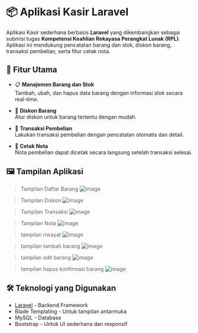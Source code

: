 # 📦 Aplikasi Kasir Laravel

Aplikasi Kasir sederhana berbasis **Laravel** yang dikembangkan sebagai submisi tugas **Kompetensi Keahlian Rekayasa Perangkat Lunak (RPL)**. Aplikasi ini mendukung pencatatan barang dan stok, diskon barang, transaksi pembelian, serta fitur cetak nota.

## 🚀 Fitur Utama

- 📋 **Manajemen Barang dan Stok**  
  Tambah, ubah, dan hapus data barang dengan informasi stok secara real-time.

- 💸 **Diskon Barang**  
  Atur diskon untuk barang tertentu dengan mudah.

- 🛒 **Transaksi Pembelian**  
  Lakukan transaksi pembelian dengan pencatatan otomatis dan detail.

- 🧾 **Cetak Nota**  
  Nota pembelian dapat dicetak secara langsung setelah transaksi selesai.

## 🖼️ Tampilan Aplikasi

>Tampilan Daftar Barang
![image](https://github.com/user-attachments/assets/d5e8c684-e62a-4e47-86b1-ff015bd3b010)


> Tampilan Diskon
![image](https://github.com/user-attachments/assets/852988b2-0731-4930-be6f-265d2f1e03f5)


> Tampilan Transaksi
![image](https://github.com/user-attachments/assets/ba438b25-f457-44e6-b6de-2d0240bab09f)


 > Tampilan Nota
![image](https://github.com/user-attachments/assets/08870b0d-5299-4e1a-ba86-a14a0df1fb27)

> tampilan riwayat
 ![image](https://github.com/user-attachments/assets/655f2734-39fc-424c-9f19-21f43e832791)

> tampilan tambah barang
![image](https://github.com/user-attachments/assets/5aa14439-0244-4951-9f28-d659a47b01a9)

> tampilan edit barang
![image](https://github.com/user-attachments/assets/a0f8d809-53bf-4bbc-a110-80a4ddafc17b)

> tampilan hapus konfirmasi barang
![image](https://github.com/user-attachments/assets/e07bb4d4-cc78-46e6-bda3-e75b494be05c)








## 🛠️ Teknologi yang Digunakan

- [Laravel](https://laravel.com/) - Backend Framework
- Blade Templating - Untuk tampilan antarmuka
- MySQL - Database
- Bootstrap - Untuk UI sederhana dan responsif

